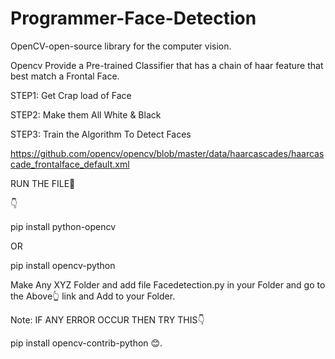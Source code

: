 # Programmer-Face-Detection

OpenCV-open-source library for the computer vision.

Opencv Provide a Pre-trained Classifier that has a chain of haar feature that best match a Frontal Face.

STEP1: Get Crap load of Face

STEP2: Make them All White & Black

STEP3: Train the Algorithm To Detect Faces

https://github.com/opencv/opencv/blob/master/data/haarcascades/haarcascade_frontalface_default.xml


RUN THE FILE🤙

👇

pip install python-opencv

OR

pip install opencv-python

Make Any XYZ Folder and add file Facedetection.py in  your Folder and go to the Above👆 link and Add to your Folder.  

Note: IF ANY ERROR OCCUR THEN TRY THIS👇

pip install opencv-contrib-python 😊.


